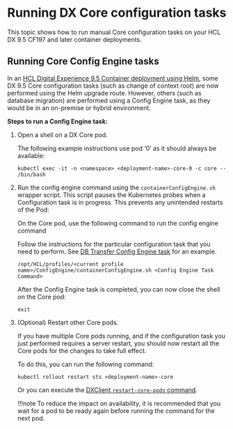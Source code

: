 # Running DX Core configuration tasks

This topic shows how to run manual Core configuration tasks on your HCL DX 9.5 CF197 and later container deployments.

## Running Core Config Engine tasks

In an [HCL Digital Experience 9.5 Container deployment using Helm](../../install/container/helm_deployment/overview.md),
some DX 9.5 Core configuration tasks \(such as change of context root\) are now performed using the Helm upgrade route.
However, others \(such as database migration\) are performed using a Config Engine task, as they would be in an on-premise or hybrid environment.

**Steps to run a Config Engine task:**

1.  Open a shell on a DX Core pod.

    The following example instructions use pod ‘0’ as it should always be available:

    ```
    kubectl exec -it -n <namespace> <deployment-name>-core-0 -c core -- /bin/bash
    ```

2.  Run the config engine command using the `containerConfigEngine.sh` wrapper script.
    This script pauses the Kubernetes probes when a Configuration task is in progress. This prevents any unintended restarts of the Pod:

    On the Core pod, use the following command to run the config engine command

    Follow the instructions for the particular configuration task that you need to perform. See [DB Transfer Config Engine task](https://help.hcltechsw.com/digital-experience/9.5/config/cw_db_transfer-db2.html)<!-- (../config/cw_db_transfer-db2.md) --> for an example.
    ```
    /opt/HCL/profiles/<current profile name>/ConfigEngine/containerConfigEngine.sh <Config Engine Task Command>
    ```

    After the Config Engine task is completed, you can now close the shell on the Core pod:
    ```
    exit
    ```


3.  \(Optional\) Restart other Core pods.

    If you have multiple Core pods running, and if the configuration task you just performed requires a server restart, you should now restart all the Core pods for the changes to take full effect. 

    To do this, you can run the following command: 
    ```
    kubectl rollout restart sts <deployment-name>-core
    ```

    Or you can execute the [DXClient `restart-core-pods` command](../../../extend_dx/development_tools/dxclient/dxclient_artifact_types/dxcoreserver.md#restart-dx-core-pods).

    !!!note
        To reduce the impact on availability, it is recommended that you wait for a pod to be ready again before running the command for the next pod.

    
